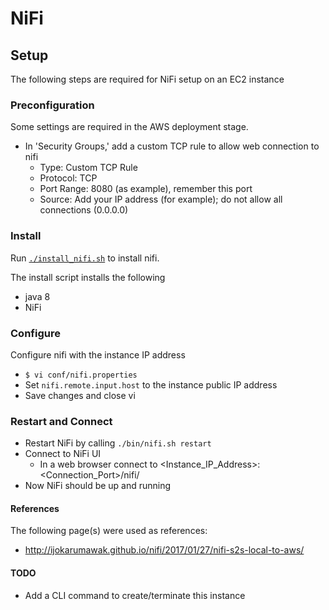 # NiFi

## Setup 

The following steps are required for NiFi setup on an EC2 instance

### Preconfiguration

Some settings are required in the AWS deployment stage.

* In 'Security Groups,' add a custom TCP rule to allow web connection to nifi
  * Type: Custom TCP Rule
  * Protocol: TCP
  * Port Range: 8080 (as example), remember this port
  * Source: Add your IP address (for example); do not allow all connections (0.0.0.0)

### Install

Run [`./install_nifi.sh`](https://github.com/sjmiller8182/DBMS_Proj/blob/master/nifi/install_nifi.sh) to install nifi.

The install script installs the following

* java 8
* NiFi

### Configure

Configure nifi with the instance IP address

* `$ vi conf/nifi.properties`
* Set `nifi.remote.input.host` to the instance public IP address
* Save changes and close vi

### Restart and Connect

* Restart NiFi by calling `./bin/nifi.sh restart`
* Connect to NiFi UI
  * In a web browser connect to <Instance_IP_Address>:<Connection_Port>/nifi/
* Now NiFi should be up and running

#### References

The following page(s) were used as references:

* http://ijokarumawak.github.io/nifi/2017/01/27/nifi-s2s-local-to-aws/

#### TODO

* Add a CLI command to create/terminate this instance
